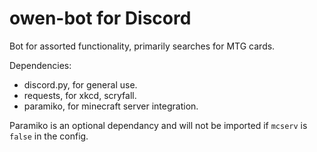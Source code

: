 <h1>owen-bot for Discord</h1>

Bot for assorted functionality, primarily searches for MTG cards.

Dependencies:
    
* discord.py, for general use.
* requests, for xkcd, scryfall.
* paramiko, for minecraft server integration. 

Paramiko is an optional dependancy and will not be imported if ```mcserv``` is ```false``` in the config. 

